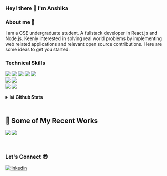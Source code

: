 ### Hey! there 👋 I'm Anshika

### About me 👩

I am a CSE undergraduate student. A fullstack developer in React.js and Node.js. Keenly interested in solving real world problems by implementing web related applications and relevant open source contributions.
Here are some ideas to get you started:

### Technical Skills
<img src="https://img.shields.io/badge/JavaScript-323330?style=for-the-badge&logo=javascript&logoColor=F7DF1E"/> <img src="https://img.shields.io/badge/C%2B%2B-00599C?style=for-the-badge&logo=c%2B%2B&logoColor=white"/> <img src="https://img.shields.io/badge/Python-3776AB?style=for-the-badge&logo=python&logoColor=white"/> <img src="https://img.shields.io/badge/HTML5-E34F26?style=for-the-badge&logo=html5&logoColor=white"/> <img src="https://img.shields.io/badge/CSS3-1572B6?style=for-the-badge&logo=css3&logoColor=white"/><br/>
<img src="https://img.shields.io/badge/Node.js-339933?style=for-the-badge&logo=nodedotjs&logoColor=white"/> <img src="https://img.shields.io/badge/React-20232A?style=for-the-badge&logo=react&logoColor=61DAFB"/><br/>
<img src="https://img.shields.io/badge/firebase-ffca28?style=for-the-badge&logo=firebase&logoColor=black"/> <img src="https://img.shields.io/badge/MySQL-00000F?style=for-the-badge&logo=mysql&logoColor=white"/><br/>

<details>
  <summary><b>📊 Github Stats</b></summary>
  <p align="center"> <img src="https://github-readme-stats.vercel.app/api?username=anshika208&count_private=true&show_icons=true&include_all_commits=true" alt="Praful Mohanan | Stats" />
</details>
<br>


## 🧐 Some of My Recent Works
<img src="https://github-readme-stats.vercel.app/api/pin/?username=anshika208&repo=Talk2Feel&show_icons=true&theme=vue"> <img src="https://github-readme-stats.vercel.app/api/pin/?username=anshika208&repo=Abuse-Detection&show_icons=true&theme=vue">

<br>

### Let's Connect 😎

<div>
 <a href="https://www.linkedin.com/in/anshi208/" target="_blank">
<img src=https://img.shields.io/badge/linkedin-%231E77B5.svg?&style=for-the-badge&logo=linkedin&logoColor=white alt=linkedin style="margin-bottom: 5px;" />
</a>
  </div>

